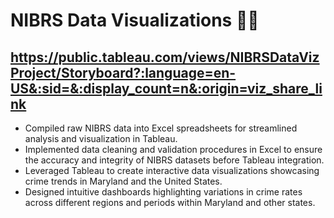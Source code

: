 # NIBRS Data Visualizations 👮🏾
https://public.tableau.com/views/NIBRSDataVizProject/Storyboard?:language=en-US&:sid=&:display_count=n&:origin=viz_share_link
---------
- Compiled raw NIBRS data into Excel spreadsheets for streamlined analysis and visualization in Tableau.
- Implemented data cleaning and validation procedures in Excel to ensure the accuracy and integrity of NIBRS datasets before Tableau integration.
- Leveraged Tableau to create interactive data visualizations showcasing crime trends in Maryland and the United States.
- Designed intuitive dashboards highlighting variations in crime rates across different regions and periods within Maryland and other states.
